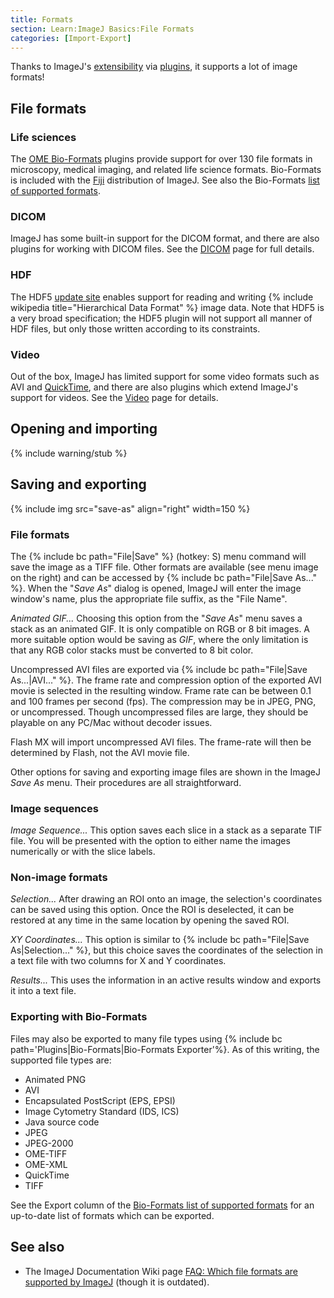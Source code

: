 ```yaml
---
title: Formats
section: Learn:ImageJ Basics:File Formats
categories: [Import-Export]
---
```



Thanks to ImageJ's [extensibility](/develop/architecture#extensibility) via [plugins](/plugins), it supports a lot of image formats!

## File formats

### Life sciences

The [OME Bio-Formats](/formats/bio-formats) plugins provide support for over
130 file formats in microscopy, medical imaging, and related life science
formats. Bio-Formats is included with the [Fiji](/software/fiji) distribution
of ImageJ. See also the Bio-Formats
[list of supported formats](https://www.openmicroscopy.org/site/support/bio-formats/supported-formats.html).

### DICOM

ImageJ has some built-in support for the DICOM format, and there are also
plugins for working with DICOM files. See the [DICOM](/formats/dicom) page for
full details.

### HDF

The HDF5 [update site](/update-sites) enables support for reading and writing
{% include wikipedia title="Hierarchical Data Format" %} image data. Note that
HDF5 is a very broad specification; the HDF5 plugin will not support all manner
of HDF files, but only those written according to its constraints.

### Video

Out of the box, ImageJ has limited support for some video formats such as AVI
and [QuickTime](/formats/quicktime), and there are also plugins which extend
ImageJ's support for videos. See the [Video](/formats/video) page for details.

## Opening and importing

{% include warning/stub %}

## Saving and exporting

{% include img src="save-as" align="right" width=150 %}

### File formats

The {% include bc path="File|Save" %} (hotkey: S) menu command will save the
image as a TIFF file. Other formats are available (see menu image on the right)
and can be accessed by {% include bc path="File|Save As..." %}. When the "*Save
As*" dialog is opened, ImageJ will enter the image window's name, plus the
appropriate file suffix, as the "File Name".

*Animated GIF...* Choosing this option from the "*Save As*" menu saves a stack
as an animated GIF. It is only compatible on RGB or 8 bit images. A more
suitable option would be saving as *GIF*, where the only limitation is that any
RGB color stacks must be converted to 8 bit color.

Uncompressed AVI files are exported via
{% include bc path="File|Save As...|AVI..." %}. The frame rate and compression
option of the exported AVI movie is selected in the resulting window. Frame
rate can be between 0.1 and 100 frames per second (fps). The compression may be
in JPEG, PNG, or uncompressed. Though uncompressed files are large, they should
be playable on any PC/Mac without decoder issues.

Flash MX will import uncompressed AVI files. The frame-rate will then be
determined by Flash, not the AVI movie file.

Other options for saving and exporting image files are shown in the ImageJ
*Save As* menu. Their procedures are all straightforward.

### Image sequences

*Image Sequence...* This option saves each slice in a stack as a separate TIF
file. You will be presented with the option to either name the images
numerically or with the slice labels.

### Non-image formats

*Selection...* After drawing an ROI onto an image, the selection's coordinates
can be saved using this option. Once the ROI is deselected, it can be restored
at any time in the same location by opening the saved ROI.

*XY Coordinates...* This option is similar to
{% include bc path="File|Save As|Selection..." %}, but this choice saves the
coordinates of the selection in a text file with two columns for X and Y
coordinates.

*Results...* This uses the information in an active results window and exports
it into a text file.

### Exporting with Bio-Formats

Files may also be exported to many file types using
{% include bc path='Plugins|Bio-Formats|Bio-Formats Exporter'%}.
As of this writing, the supported file types are:

- Animated PNG
- AVI
- Encapsulated PostScript (EPS, EPSI)
- Image Cytometry Standard (IDS, ICS)
- Java source code
- JPEG
- JPEG-2000
- OME-TIFF
- OME-XML
- QuickTime
- TIFF

See the Export column of the [Bio-Formats list of supported
formats](http://openmicroscopy.org/site/support/bio-formats5/supported-formats.html)
for an up-to-date list of formats which can be exported.

## See also

- The ImageJ Documentation Wiki page
  [FAQ: Which file formats are supported by ImageJ](http://imagejdocu.list.lu/doku.php?id=faq:general:which_file_formats_are_supported_by_imagej)
  (though it is outdated).

